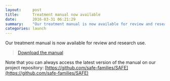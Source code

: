 ```yaml
---
layout:     post
title:      Treatment manual now available
date:       2016-03-31 06:21:29
summary:    "Our treatment manual is now available for review and research use."
categories: launch
---
```


Our treatment manual is now available for review and research use.

> [Download the manual](/manual/SAFE_Manual.pdf)



Note that you can always access the latest version of the manual on our project repository: [https://github.com/safe-families/SAFE](https://github.com/safe-families/SAFE)
